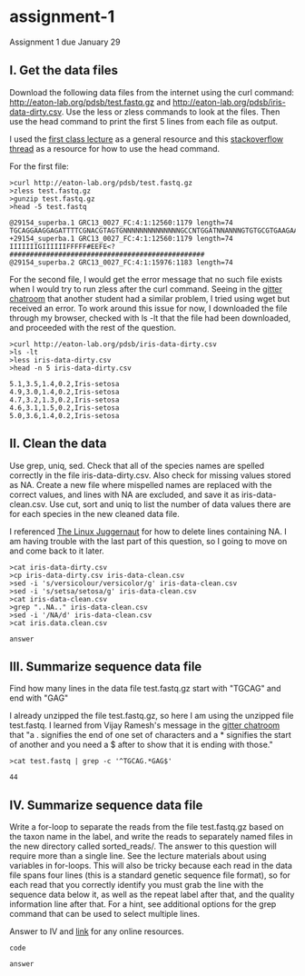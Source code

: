 # assignment-1
Assignment 1 due January 29

## I. Get the data files
Download the following data files from the internet using the curl command: http://eaton-lab.org/pdsb/test.fastq.gz and http://eaton-lab.org/pdsb/iris-data-dirty.csv. Use the less or zless commands to look at the files. Then use the head command to print the first 5 lines from each file as output.

I used the [first class lecture](https://github.com/programming-for-bio/1-Shell-Basics/blob/master/1-PDSB-lecture.pdf) as a general resource and this [stackoverflow thread](https://stackoverflow.com/questions/15747912/how-do-i-use-head-and-tail-to-print-specific-lines-of-a-file) as a resource for how to use the head command.

For the first file:

```
>curl http://eaton-lab.org/pdsb/test.fastq.gz
>zless test.fastq.gz
>gunzip test.fastq.gz
>head -5 test.fastq
```

```
@29154_superba.1 GRC13_0027_FC:4:1:12560:1179 length=74
TGCAGGAAGGAGATTTTCGNACGTAGTGNNNNNNNNNNNNNNGCCNTGGATNNANNNGTGTGCGTGAAGAANAN
+29154_superba.1 GRC13_0027_FC:4:1:12560:1179 length=74
IIIIIIIGIIIIIIFFFFF#EEFE<?################################################
@29154_superba.2 GRC13_0027_FC:4:1:15976:1183 length=74
```

For the second file, I would get the error message that no such file exists when I would try to run zless after the curl command. Seeing in the [gitter chatroom](https://gitter.im/programming-for-bio/Lobby) that another student had a similar problem, I tried using wget but received an error. To work around this issue for now, I downloaded the file through my browser, checked with ls -lt that the file had been downloaded, and proceeded with the rest of the question.

```
>curl http://eaton-lab.org/pdsb/iris-data-dirty.csv
>ls -lt
>less iris-data-dirty.csv
>head -n 5 iris-data-dirty.csv
```

```
5.1,3.5,1.4,0.2,Iris-setosa
4.9,3.0,1.4,0.2,Iris-setosa
4.7,3.2,1.3,0.2,Iris-setosa
4.6,3.1,1.5,0.2,Iris-setosa
5.0,3.6,1.4,0.2,Iris-setosa
```

## II. Clean the data
Use grep, uniq, sed. Check that all of the species names are spelled correctly in the file iris-data-dirty.csv. Also check for missing values stored as NA. Create a new file where mispelled names are replaced with the correct values, and lines with NA are excluded, and save it as iris-data-clean.csv. Use cut, sort and uniq to list the number of data values there are for each species in the new cleaned data file.

I referenced [The Linux Juggernaut](https://www.linuxnix.com/sed-delete-a-matched-line-from-a-file/) for how to delete lines containing NA. I am having trouble with the last part of this question, so I going to move on and come back to it later.

```
>cat iris-data-dirty.csv
>cp iris-data-dirty.csv iris-data-clean.csv
>sed -i 's/versicolour/versicolor/g' iris-data-clean.csv
>sed -i 's/setsa/setosa/g' iris-data-clean.csv
>cat iris-data-clean.csv
>grep "..NA.." iris-data-clean.csv
>sed -i '/NA/d' iris-data-clean.csv
>cat iris.data.clean.csv
```

```
answer
```

## III. Summarize sequence data file
Find how many lines in the data file test.fastq.gz start with "TGCAG" and end with "GAG"

I already unzipped the file test.fastq.gz, so here I am using the unzipped file test.fastq. I learned from Vijay Ramesh's message in the [gitter chatroom](https://gitter.im/programming-for-bio/Lobby) that "a . signifies the end of one set of characters and a * signifies the start of another and you need a $ after to show that it is ending with those."

```
>cat test.fastq | grep -c '^TGCAG.*GAG$'
```

```
44
```

## IV. Summarize sequence data file
Write a for-loop to separate the reads from the file test.fastq.gz based on the taxon name in the label, and write the reads to separately named files in the new directory called sorted_reads/. The answer to this question will require more than a single line. See the lecture materials about using variables in for-loops. This will also be tricky because each read in the data file spans four lines (this is a standard genetic sequence file format), so for each read that you correctly identify you must grab the line with the sequence data below it, as well as the repeat label after that, and the quality information line after that. For a hint, see additional options for the grep command that can be used to select multiple lines.

Answer to IV and [link](www.google.com) for any online resources.

```
code
```
```
answer
```
